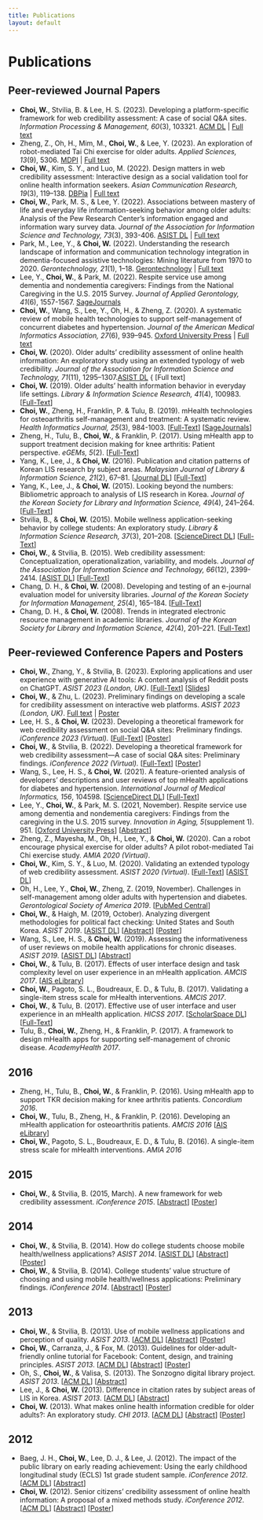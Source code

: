 ```yaml
---
title: Publications
layout: default
---
```


# Publications
## Peer-reviewed Journal Papers
- **Choi, W.**, Stvilia, B. & Lee, H. S. (2023). Developing a platform-specific framework for web credibility assessment: A case of social Q&A sites. *Information Processing & Management, 60*(3), 103321. [ACM DL](https://dl.acm.org/doi/abs/10.1016/j.ipm.2023.103321) &#124; [Full text](assets/pubs/2023-IPM-Preprint-WebCred.pdf)
- Zheng, Z., Oh, H., Mim, M., **Choi, W.**, & Lee, Y. (2023). An exploration of robot-mediated Tai Chi exercise for older adults. *Applied Sciences, 13*(9), 5306. [MDPI](https://www.mdpi.com/2076-3417/13/9/5306) &#124; [Full text](assets/pubs/2023-AS-Paper-Robot-TaiChi.pdf)
- **Choi, W.**, Kim, S. Y., and Luo, M. (2022). Design matters in web credibility assessment: Interactive design as a social validation tool for online health information seekers. *Asian Communication Research, 19*(3), 119–138. [DBPia](https://www.dbpia.co.kr/journal/articleDetail?nodeId=NODE11179587&language=ko_KR&hasTopBanner=true) &#124; [Full text](https://acr.comm.or.kr/xml/35042/35042.pdf)
- **Choi, W.**, Park, M. S., & Lee, Y. (2022). Associations between mastery of life and everyday life information-seeking behavior among older adults: Analysis of the Pew Research Center’s information engaged and information wary survey data. *Journal of the Association for Information Science and Technology, 73*(3), 393-406. [ASIST DL](https://asistdl.onlinelibrary.wiley.com/doi/full/10.1002/asi.24556) &#124; [Full text](assets/pubs/2022-JASIST-Preprint-Mastery-of-Life.pdf) 
- Park, M., Lee, Y., & **Choi, W.** (2022). Understanding the research landscape of information and communication technology integration in dementia-focused assistive technologies: Mining literature from 1970 to 2020. *Gerontechnology, 21*(1), 1–18. [Gerontechnology](https://journal.gerontechnology.org/currentIssueContent.aspx?aid=3330) &#124; [Full text](https://journal.gerontechnology.org/archives/29a258ebbc7940008f4d2acc7663f2f0.pdf)
- Lee, Y., **Choi, W.**, & Park, M. (2022). Respite service use among dementia and nondementia caregivers: Findings from the National Caregiving in the U.S. 2015 Survey. *Journal of Applied Gerontology, 41*(6), 1557-1567. [SageJournals](https://journals.sagepub.com/doi/10.1177/07334648221075620)
- **Choi, W.**, Wang, S., Lee, Y., Oh, H., & Zheng, Z. (2020). A systematic review of mobile health technologies to support self-management of concurrent diabetes and hypertension. *Journal of the American Medical Informatics Association, 27*(6), 939–945. [Oxford University Press](https://academic.oup.com/jamia/article/27/6/939/5827856) &#124; [Full text](assets/pubs/2020-JAMIA-Preprint-SysReview-MCC-Apps.pdf)
- **Choi, W.** (2020). Older adults’ credibility assessment of online health information: An exploratory study using an extended typology of web credibility. *Journal of the Association for Information Science and Technology, 71*(11), 1295–1307.[ASIST DL](https://asistdl.onlinelibrary.wiley.com/doi/10.1002/asi.24341) &#123; [Full text]
- **Choi, W.** (2019). Older adults’ health information behavior in everyday life settings. *Library & Information Science Research, 41*(4), 100983. [[Full-Text]()] 
- **Choi, W.**, Zheng, H., Franklin, P. & Tulu, B. (2019). mHealth technologies for osteoarthritis self-management and treatment: A systematic review. *Health Informatics Journal, 25*(3), 984-1003. [[Full-Text](https://journals.sagepub.com/doi/epub/10.1177/1460458217735676)] [[SageJournals](https://journals.sagepub.com/doi/10.1177/1460458217735676)]
- Zheng, H., Tulu, B., **Choi, W.**, & Franklin, P. (2017). Using mHealth app to support treatment decision making for knee arthritis: Patient perspective. *eGEMs, 5*(2). [[Full-Text](https://www.ncbi.nlm.nih.gov/pmc/articles/PMC5994956/)]
- Yang, K., Lee, J., & **Choi, W.** (2016). Publication and citation patterns of Korean LIS research by subject areas. *Malaysian Journal of Library & Information Science, 21*(2), 67–81. [[Journal DL](https://mjlis.um.edu.my/article/view/1711)] [[Full-Text](https://ejournal.um.edu.my/index.php/MJLIS/article/view/1711/2427)]
- Yang, K., Lee, J., & **Choi, W.** (2015). Looking beyond the numbers: Bibliometric approach to analysis of LIS research in Korea. *Journal of the Korean Society for Library and Information Science, 49*(4), 241–264. [[Full-Text](https://koreascience.kr/article/JAKO201504641501978.pdf)]
- Stvilia, B., & **Choi, W.** (2015). Mobile wellness application-seeking behavior by college students: An exploratory study. *Library & Information Science Research, 37*(3), 201–208. [[ScienceDirect DL](https://www.sciencedirect.com/science/article/pii/S0740818815000596)] [[Full-Text](https://pdf.sciencedirectassets.com/272068/1-s2.0-S0740818815X0003X/1-s2.0-S0740818815000596/main.pdf?X-Amz-Security-Token=IQoJb3JpZ2luX2VjEGYaCXVzLWVhc3QtMSJGMEQCIB6rENgnv1doJ%2FzPmefcJv3EBZWSXP1mcPLK1Ez88iOcAiA0P4RL2j6JfeUlEnx75Z9JSlHgOdYKsSflugWY%2B5AYwiq7BQiv%2F%2F%2F%2F%2F%2F%2F%2F%2F%2F8BEAUaDDA1OTAwMzU0Njg2NSIMbb60f8VwlWFn00nlKo8FzxpJLpDeipfzyoLBg1aOdF%2F4xMG%2FMZRJDpcnWjLtK31pn8Ppqrs56s9nMfg9J136OGACChM8Ny7DkheirPSw4tliNkTfkoNiZ1Go8J6WCwQKalALQb2G74ZUvjI9SII2DZSPzIwPemmDxRbsZ1bWP6vbis4ZGFqwcJrovFXbpWoraa72kcnvQViOR2Khq5j5lgUTPScoXt79hrJm3Qdkr4Oez2uuMGRrG27%2Fszx7oGTVoMg71kMDZFWKyt9vHxoIcQUGQSTbE2VqKUI23jsLfF4ufNemBj%2BqtnL4MlIDx3UDHDs6CqoiWOYQQrSiFYYLtd2R4tfSdssSGtvpfcNOWp1%2F5OBmNqUEdpYeJ3opkRN%2Ffcl7DUfrGNjkbw2PCf2u816u6UwuDLRsWPwNsrNfn1SxV%2Fsfqaiqq58jBwTHiaPV6X99y364fXQT8ux8Kx5Pdd9ItvN97uxTI9wRKCkaQL%2FfcvrHr0IyD2L77%2BrQT9ugKzZAA7LDlYOUx0%2B7uEeKe2XN75wrdfqXI7%2BZL2836XHhh1UjIQvMWMVtIsbiOC0%2Fm51Uc3tTWAi0nFxrLs18%2ByWhfPsel6IwGSdp5Kfox3P8YBhVZpIebOgZcrmIiBl4HXk%2FzJVj%2BfRYCqzyL8Zpux9RL1udXIvf3nge1CBrvADk2FlnjsnE1Op%2FVVakYJV42aCZ5mNcLP2qE%2FrBeKVRaOVlJkjW%2BsSk6OdWOORg0F0uKEkPMc%2Fn%2F%2F80%2FTZW8ow9AopnIvJxoxyS5LMNVAPUY%2B%2F%2FVnbXWW2ZzEUei%2BXfH28No%2FShqdE1kdKE90kNSyuqIoqbS%2BKgXAE0xB36FY10336tYMnt2wtBwsmNjxO7FeAo%2BW0QeQmmPq%2B6i6rtSzCEuN%2BqBjqyAUBmIy4azrC051AoNkaqD5Rw348PQWv2M87rrNGpkEKoM%2B5XZLFQ1Svw7M28TrRcDd%2FjUSu7TUC6ELCCSWmiaF1uMpT02vOY9HVK4imn2VbiKUA2ak0N%2By9SR5BXq%2FUDYRKEN9RvL%2BnZZgK1Tk6omSuQ8Gazc%2B0wWiTMxjmT%2F9s8Jy%2BHlbLV23hmEg1Q%2BlkyHfZuGIWpucQyycntGfYlQJ9pG%2Fa69BPo2yDTBGgzmh4hWuQ%3D&X-Amz-Algorithm=AWS4-HMAC-SHA256&X-Amz-Date=20231117T215707Z&X-Amz-SignedHeaders=host&X-Amz-Expires=300&X-Amz-Credential=ASIAQ3PHCVTYYGS6SXTJ%2F20231117%2Fus-east-1%2Fs3%2Faws4_request&X-Amz-Signature=22bda24fdfd65ba85bc93578f83035f8d1ffa0148a84b4256066d2eb30a9a697&hash=be39e540589ac53cede15753198b05fd3281eaacdaaed9bda1d489e35596c423&host=68042c943591013ac2b2430a89b270f6af2c76d8dfd086a07176afe7c76c2c61&pii=S0740818815000596&tid=spdf-dd22dd14-f549-4ba8-9c56-414dd708e6ec&sid=ded9820a4850f4401c8999e6e77740c0207agxrqa&type=client&tsoh=d3d3LnNjaWVuY2VkaXJlY3QuY29t&ua=0f155e55590d5100575050&rr=827b3a411e7e26cf&cc=us)]
- **Choi, W.**, & Stvilia, B. (2015). Web credibility assessment: Conceptualization, operationalization, variability, and models. *Journal of the Association for Information Science and Technology, 66*(12), 2399-2414. [[ASIST DL](https://asistdl.onlinelibrary.wiley.com/doi/full/10.1002/asi.23543)] [[Full-Text](https://asistdl.onlinelibrary.wiley.com/doi/epdf/10.1002/asi.23543)]
- Chang, D. H., & **Choi, W.** (2008). Developing and testing of an e-journal evaluation model for university libraries. *Journal of the Korean Society for Information Management, 25*(4), 165–184. [[Full-Text](https://accesson.kr/kosim/assets/pdf/391/journal-25-4-165.pdf)]
- Chang, D. H., & **Choi, W.** (2008). Trends in integrated electronic resource management in academic libraries. *Journal of the Korean Society for Library and Information Science, 42*(4), 201–221. [[Full-Text](https://koreascience.kr/article/JAKO200815541062975.pdf)]

## Peer-reviewed Conference Papers and Posters
- **Choi, W.**, Zhang, Y., & Stvilia, B. (2023). Exploring applications and user experience with generative AI tools: A content analysis of Reddit posts on ChatGPT. *ASIST 2023 (London, UK)*. [[Full-Text](https://asistdl.onlinelibrary.wiley.com/doi/epdf/10.1002/pra2.823)] [[Slides](assets/pubs/2023-ASIST-ShortPaper.pdf)]
- **Choi, W.**, & Zhu, L. (2023). Preliminary findings on developing a scale for credibility assessment on interactive web platforms. *ASIST 2023 (London, UK)*. [Full text](https://asistdl.onlinelibrary.wiley.com/doi/epdf/10.1002/pra2.901) &#124; [Poster](assets/pubs/2023-ASIST-Poster-Scale-Dev.pdf)
- Lee, H. S., & **Choi, W.** (2023). Developing a theoretical framework for web credibility assessment on social Q&A sites: Preliminary findings. *iConference 2023 (Virtual).* [[Full-Text](https://www.ideals.illinois.edu/items/126389)] [[Poster](assets/pubs/2023-iConference-Poster.pdf)]
- **Choi, W.**, & Stvilia, B. (2022). Developing a theoretical framework for web credibility assessment—A case of social Q&A sites: Preliminary findings. *iConference 2022 (Virtual).* [[Full-Text](https://www.ideals.illinois.edu/items/123089)] [[Poster](assets/pubs/2022-iConference-Poster.pdf)]
- Wang, S., Lee, H. S., & **Choi, W.** (2021). A feature-oriented analysis of developers’ descriptions and user reviews of top mHealth applications for diabetes and hypertension. *International Journal of Medical Informatics, 156*, 104598. [[ScienceDirect DL](https://www.sciencedirect.com/science/article/abs/pii/S1386505621002240)] [[Full-Text](https://www.clinicalkey.com/service/content/pdf/watermarked/1-s2.0-S1386505621002240.pdf?locale=en_US&searchIndex=)]
- Lee, Y., **Choi, W.**, & Park, M. S. (2021, November). Respite service use among dementia and nondementia caregivers: Findings from the caregiving in the U.S. 2015 survey. *Innovation in Aging, 5*(supplement 1). 951. [[Oxford University Press](https://academic.oup.com/innovateage/article/5/Supplement_1/951/6468175?login=true)] [[Abstract](https://watermark.silverchair.com/igab046.3433.pdf?token=AQECAHi208BE49Ooan9kkhW_Ercy7Dm3ZL_9Cf3qfKAc485ysgAAA5swggOXBgkqhkiG9w0BBwagggOIMIIDhAIBADCCA30GCSqGSIb3DQEHATAeBglghkgBZQMEAS4wEQQMTxwxt5V8WkcbQXZxAgEQgIIDToQvnbCNzloO7Y3VDtYsanlTZjmKRffZ04_SrdmAFQauFWUwnEhUvL1-TkC5KL0hUoQo3hLbVxrHG8C8Fa88_ilThWrBUTeC9-upsIhSJNdW04aIY05_Z5eygc8sz5t2qUUvEV5aquiLuJpNLgJvFs5ObjFJQGslg0ODMYvdgYIWhn-xx3Lz_PEd9goDdqqSjzUvPy5KRQZ-B2z22MABH1ISy18QAs47kNa66UXbvhvNymWvteVNkiMsau0aEZcBR2Er13STsYoFAe4mtfer-b8mJfOrBO0B8VJOZY7BKibXhDttHtX_xga1WRofW-66b1GpI2Dp_tn6HCY5KqoLotlx-k9GFJt9VzFyGYJcD6CNh56kObi_fpDp047X_Ep7nSN0-1R4dv39pKTsAQhVsv6Y-V019s80CPXX2EK8vgogVPY0-c8nvaZNKuBR26e6UxGNJtS_EoZ-ThOECLHIiUIKX5k6SdRNqgcNeWRzV452GFMYzU66ZtG4fwIssscBOidIS89UIvcJrdwzJmgmsWKcBVlvua9dDuq1jkuzNuV_Cj4nlRpAAyA7c85gDNBU0bI7B1f-nI6jeAloXi1ikQcwn0o5vYf0bikvOuBmXvK-XSrXO_Q-ZAF6gmKestiWPUaQXLEL3E0dFKW9VHwlqP4WjrbGzRd2smUThS1g-gB4xiVhW65dcuT4CN8W5d-dhJX0thTBw7zVovLd94XkzK2GdYaVRvEWlHCtZ-x940Iko0Kq7jmJeUAFmQfEmCXBunKVb4RXIrLaNH3yu027wKcLY4vOH7WM0rTuHg6DdMceiPoaUCywI0ngYcSfQn39BU2MqvXB7tcsTh_bx8zs0QGDP4fHFUDmzVjfI0mZ2vZxt9DyTg3uLF2BnwpctX08x5DVorBE8XM-cUWdopii7Zwqe3ySc8iNIwJeqnSeddYqETzMBQaQduzg53M3dRf1wroV9-gSOjixRpPqsFnf5l_4aOSOLRu4Lw-vMM6kGuqzZNJxS10Cja3Oplv6M8CJ-QCJtJctWI1L9l43QWPNTYNP8twBb9elmEj26jTJcbNydbaHPBGjJM9MMRniLhbnTwPBs3Q9vcz0go6l_xhYi_dvrHschQ_-eLqEfcgOkQ)]
- Zheng, Z., Mayesha, M., Oh, H., Lee, Y., & **Choi, W.** (2020). Can a robot encourage physical exercise for older adults? A pilot robot-mediated Tai Chi exercise study. *AMIA 2020 (Virtual)*.  
- **Choi, W.**, Kim, S. Y., & Luo, M. (2020). Validating an extended typology of web credibility assessment. *ASIST 2020 (Virtual)*. [[Full-Text](https://asistdl.onlinelibrary.wiley.com/doi/epdf/10.1002/pra2.357)] [[ASIST DL](https://asistdl.onlinelibrary.wiley.com/doi/full/10.1002/pra2.357)] 
- Oh, H., Lee, Y., **Choi, W.**, Zheng, Z. (2019, November). Challenges in self-management among older adults with hypertension and diabetes. *Gerontological Society of America 2019*. [[PubMed Central](https://www.ncbi.nlm.nih.gov/pmc/articles/PMC6840688/)]
- **Choi, W.**, & Haigh, M. (2019, October). Analyzing divergent methodologies for political fact checking: United States and South Korea. *ASIST 2019*. [[ASIST DL](https://asistdl.onlinelibrary.wiley.com/doi/10.1002/pra2.112)] [[Abstract](https://asistdl.onlinelibrary.wiley.com/doi/epdf/10.1002/pra2.112)] [[Poster](assets/pubs/2019-ASIST-Poster-Fake-News.pdf)]
- Wang, S., Lee, H. S., & **Choi, W.** (2019). Assessing the informativeness of user reviews on mobile health applications for chronic diseases. *ASIST 2019*. [[ASIST DL](https://asistdl.onlinelibrary.wiley.com/doi/full/10.1002/pra2.178)] [[Abstract](https://asistdl.onlinelibrary.wiley.com/doi/epdf/10.1002/pra2.178)]
- **Choi, W.**, & Tulu, B. (2017). Effects of user interface design and task complexity level on user experience in an mHealth application. *AMCIS 2017*. [[AIS eLibrary](https://aisel.aisnet.org/amcis2017/Healthcare/Presentations/43/)] 
-	**Choi, W.**, Pagoto, S. L., Boudreaux, E. D., & Tulu, B. (2017). Validating a single-item stress scale for mHealth interventions. *AMCIS 2017*. 
-	**Choi, W.**, & Tulu, B. (2017). Effective use of user interface and user experience in an mHealth application. *HICSS 2017*. [[ScholarSpace DL](https://scholarspace.manoa.hawaii.edu/items/75763010-34cc-4cf1-9c5d-eff1447bdd3b/full)] [[Full-Text](https://scholarspace.manoa.hawaii.edu/server/api/core/bitstreams/488fdf26-ec37-4acc-aa78-2dd627d552aa/content)]
-	Tulu, B., **Choi, W.**, Zheng, H., & Franklin, P. (2017). A framework to design mHealth apps for supporting self-management of chronic disease. *AcademyHealth 2017*.

## 2016
-	Zheng, H., Tulu, B., **Choi, W.**, & Franklin, P. (2016). Using mHealth app to support TKR decision making for knee arthritis patients. *Concordium 2016*. 
-	**Choi, W.**, Tulu, B., Zheng, H., & Franklin, P. (2016). Developing an mHealth application for osteoarthritis patients. *AMCIS 2016* [[AIS eLibrary](https://aisel.aisnet.org/amcis2016/Health/Presentations/25/)]
- **Choi, W.**, Pagoto, S. L., Boudreaux, E. D., & Tulu, B. (2016). A single-item stress scale for mHealth interventions. *AMIA 2016*

## 2015

- **Choi, W.**, & Stvilia, B. (2015, March). A new framework for web credibility assessment. *iConference 2015*. [[Abstract](https://www.ideals.illinois.edu/items/73945)] [[Poster](assets/pubs/2015-iConference-Poster.pdf)] 

## 2014
- **Choi, W.**, & Stvilia, B. (2014). How do college students choose mobile health/wellness applications? *ASIST 2014*. [[ASIST DL](https://asistdl.onlinelibrary.wiley.com/doi/full/10.1002/meet.2014.14505101115)] [[Abstract](https://asistdl.onlinelibrary.wiley.com/doi/pdf/10.1002/meet.2014.14505101115)] [[Poster](assets/pubs/2014-ASIST-Poster.pdf)]
- **Choi, W.**, & Stvilia, B. (2014). College students’ value structure of choosing and using mobile health/wellness applications: Preliminary findings. *iConference 2014*. [[Abstract](https://www.ideals.illinois.edu/items/47352)] [[Poster](assets/pubs/2014-iConference-Poster.pdf)]

## 2013
- **Choi, W.**, & Stvilia, B. (2013). Use of mobile wellness applications and perception of quality. *ASIST 2013*. [[ACM DL](https://dl.acm.org/doi/10.5555/2655780.2655928)] [[Abstract](https://dl.acm.org/doi/pdf/10.5555/2655780.2655928)] [[Poster](assets/pubs/2013-ASIST-Poster-Mobile-App.pdf)]
- **Choi, W.**, Carranza, J., & Fox, M. (2013). Guidelines for older-adult-friendly online tutorial for Facebook: Content, design, and training principles. *ASIST 2013*. [[ACM DL](https://dl.acm.org/doi/10.5555/2655780.2655929)] [[Abstract](https://dl.acm.org/doi/pdf/10.5555/2655780.2655929)] [[Poster](assets/pubs/2013-ASIST-Poster-Facebook.pdf)]
- Oh, S., **Choi, W.**, & Valisa, S. (2013). The Sonzogno digital library project. *ASIST 2013*. [[ACM DL](https://dl.acm.org/doi/10.5555/2655780.2655919)] [[Abstract](https://dl.acm.org/doi/pdf/10.5555/2655780.2655919)]  
- Lee, J., & **Choi, W.** (2013). Difference in citation rates by subject areas of LIS in Korea. *ASIST 2013*. [[ACM DL](https://dl.acm.org/doi/10.5555/2655780.2655931)] [[Abstract](https://dl.acm.org/doi/pdf/10.5555/2655780.2655931)]
- **Choi, W.** (2013). What makes online health information credible for older adults?: An exploratory study. *CHI 2013*. [[ACM DL](https://dl.acm.org/doi/10.1145/2468356.2479491)] [[Abstract](https://dl.acm.org/doi/pdf/10.1145/2468356.2479491)] [[Poster](assets/pubs/2013-CHI-Poster.pdf)]

## 2012
- Baeg, J. H., **Choi, W.**, Lee, D. J., & Lee, J. (2012). The impact of the public library on early reading achievement: Using the early childhood longitudinal study (ECLS) 1st grade student sample. *iConference 2012*. [[ACM DL](https://dl.acm.org/doi/10.1145/2132176.2132279)] [[Abstract](https://dl.acm.org/doi/pdf/10.1145/2132176.2132279)]
- **Choi, W.** (2012). Senior citizens’ credibility assessment of online health information: A proposal of a mixed methods study. *iConference 2012*. [[ACM DL](https://dl.acm.org/doi/10.1145/2132176.2132313)] [[Abstract](https://dl.acm.org/doi/pdf/10.1145/2132176.2132313)] [[Poster](assets/pubs/2012-iConference-Poster.pdf)]
